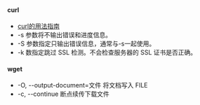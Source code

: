 #### curl
- [curl的用法指南](https://www.ruanyifeng.com/blog/2019/09/curl-reference.html)
- -s 参数将不输出错误和进度信息。
- -S 参数指定只输出错误信息，通常与-s一起使用。
- -k 数指定跳过 SSL 检测。不会检查服务器的 SSL 证书是否正确。

#### wget
- -O,  --output-document=文件      将文档写入 FILE
- -c,  --continue                  断点续传下载文件